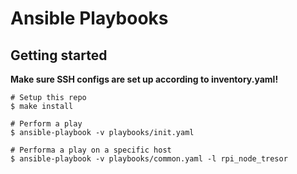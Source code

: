 # Ansible Playbooks

## Getting started

__Make sure SSH configs are set up according to inventory.yaml!__

```shell
# Setup this repo
$ make install

# Perform a play
$ ansible-playbook -v playbooks/init.yaml

# Performa a play on a specific host
$ ansible-playbook -v playbooks/common.yaml -l rpi_node_tresor
```
